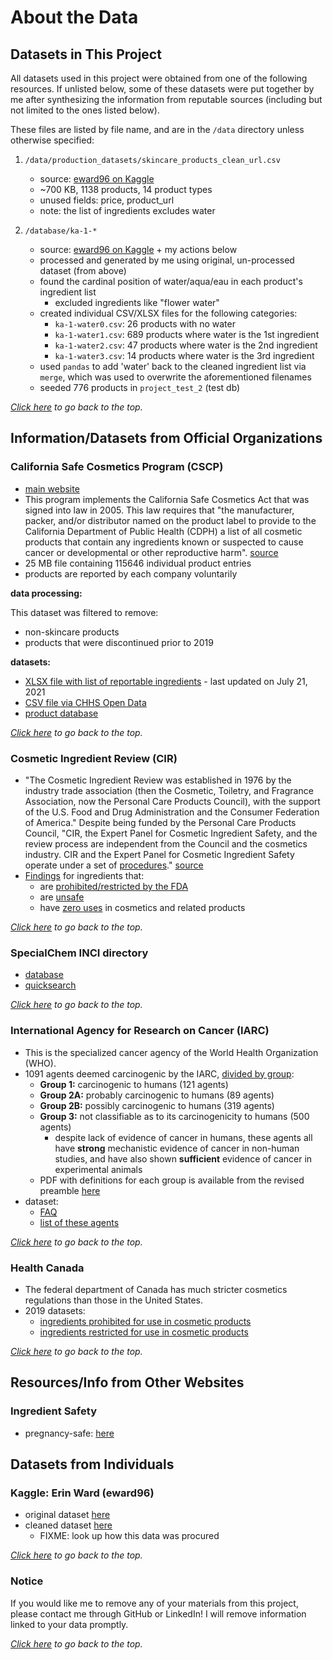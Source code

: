 # About the Data

## Datasets in This Project
All datasets used in this project were obtained from one of the following resources. If unlisted below, some of these datasets were put together by me after synthesizing the information from reputable sources (including but not limited to the ones listed below).

These files are listed by file name, and are in the `/data` directory unless otherwise specified:

1. `/data/production_datasets/skincare_products_clean_url.csv`
    - source: [eward96 on Kaggle](#kaggle:-erin-ward)
    - ~700 KB, 1138 products, 14 product types
    - unused fields: price, product_url
    - note: the list of ingredients excludes water

2. `/database/ka-1-*`
    - source: [eward96 on Kaggle](#kaggle:-erin-ward) + my actions below
    - processed and generated by me using original, un-processed dataset (from above)
    - found the cardinal position of water/aqua/eau in each product's ingredient list
        - excluded ingredients like "flower water"
    - created individual CSV/XLSX files for the following categories:
        - `ka-1-water0.csv`: 26 products with no water
        - `ka-1-water1.csv`: 689 products where water is the 1st ingredient
        - `ka-1-water2.csv`: 47 products where water is the 2nd ingredient
        - `ka-1-water3.csv`: 14 products where water is the 3rd ingredient
    - used `pandas` to add 'water' back to the cleaned ingredient list via `merge`, which was used to overwrite the aforementioned filenames
    - seeded 776 products in `project_test_2` (test db)

*[Click here](#about-the-data) to go back to the top.*


## Information/Datasets from Official Organizations

### **California Safe Cosmetics Program (CSCP)**
- [main website](https://www.cdph.ca.gov/Programs/CCDPHP/DEODC/OHB/CSCP/Pages/CSCP.aspx)
- This program implements the California Safe Cosmetics Act that was signed into law in 2005. This law requires that "the manufacturer, packer, and/or distributor named on the product label to provide to the California Department of Public Health (CDPH) a list of all cosmetic products that contain any ingredients known or suspected to cause cancer or developmental or other reproductive harm". [source](https://www.cdph.ca.gov/Programs/CCDPHP/DEODC/OHB/CSCP/Pages/About-CSCP.aspx)
- 25 MB file containing 115646 individual product entries
- products are reported by each company voluntarily

**data processing:**

This dataset was filtered to remove:
- non-skincare products
- products that were discontinued prior to 2019

**datasets:**
- [XLSX file with list of reportable ingredients](https://cscpsubmit.cdph.ca.gov/submission/assets/files/Reportable_Ingredients_List_-_June_2021.xlsx) - last updated on July 21, 2021
- [CSV file via CHHS Open Data](https://data.chhs.ca.gov/dataset/chemicals-in-cosmetics)
- [product database](https://cscpsearch.cdph.ca.gov/search/publicsearch)


*[Click here](#about-the-data) to go back to the top.*

### **Cosmetic Ingredient Review (CIR)**
- "The Cosmetic Ingredient Review was established in 1976 by the industry trade association (then the Cosmetic, Toiletry, and Fragrance Association, now the Personal Care Products Council), with the support of the U.S. Food and Drug Administration and the Consumer Federation of America." Despite being funded by the Personal Care Products Council, "CIR, the Expert Panel for Cosmetic Ingredient Safety, and the review process are independent from the Council and the cosmetics industry. CIR and the Expert Panel for Cosmetic Ingredient Safety operate under a set of [procedures](https://www.cir-safety.org/supplementaldoc/cir-procedures)." [source](https://www.cir-safety.org/about)
- [Findings](https://www.cir-safety.org/cir-findings) for ingredients that:
    - are [prohibited/restricted by the FDA](https://www.cir-safety.org/supplementaldoc/prohibited/restricted-fda)
    - are [unsafe](https://cir-safety.org/sites/default/files/U-breakout-092020r.pdf)
    - have [zero uses](https://cir-safety.org/sites/default/files/Z-breakout-092020-r.pdf) in cosmetics and related products


*[Click here](#about-the-data) to go back to the top.*

### **SpecialChem INCI directory**
- [database](https://cosmetics.specialchem.com/inci-names)
- [quicksearch](https://cosmetics.specialchem.com/selectors)


*[Click here](#about-the-data) to go back to the top.*

### **International Agency for Research on Cancer (IARC)**
- This is the specialized cancer agency of the World Health Organization (WHO).
- 1091 agents deemed carcinogenic by the IARC, [divided by group](https://monographs.iarc.who.int/agents-classified-by-the-iarc/):
    - **Group 1:** carcinogenic to humans (121 agents)
    - **Group 2A:** probably carcinogenic to humans (89 agents)
    - **Group 2B:** possibly carcinogenic to humans (319 agents)
    - **Group 3:** not classifiable as to its carcinogenicity to humans (500 agents)
        - despite lack of evidence of cancer in humans, these agents all have **strong** mechanistic evidence of cancer in non-human studies, and have also shown **sufficient** evidence of cancer in experimental animals
    - PDF with definitions for each group is available from the revised preamble [here](https://monographs.iarc.who.int/wp-content/uploads/2019/07/2019-SR-001-Revised_Preamble.pdf)
- dataset:
    - [FAQ](https://monographs.iarc.who.int/wp-content/uploads/2018/07/QA_ENG.pdf)
    - [list of these agents](https://monographs.iarc.who.int/list-of-classifications)


*[Click here](#about-the-data) to go back to the top.*

### Health Canada
- The federal department of Canada has much stricter cosmetics regulations than those in the United States.
- 2019 datasets:
    - [ingredients prohibited for use in cosmetic products](https://www.canada.ca/en/health-canada/services/consumer-product-safety/cosmetics/cosmetic-ingredient-hotlist-prohibited-restricted-ingredients/hotlist.html#tbl1)
    - [ingredients restricted for use in cosmetic products](https://www.canada.ca/en/health-canada/services/consumer-product-safety/cosmetics/cosmetic-ingredient-hotlist-prohibited-restricted-ingredients/hotlist.html#tbl2)


*[Click here](#about-the-data) to go back to the top.*


## Resources/Info from Other Websites

### Ingredient Safety

* pregnancy-safe: [here](https://www.ema.europa.eu/en/documents/referral/retinoid-article-31-referral-updated-measures-pregnancy-prevention-during-retinoid-use_en-0.pdf)
## Datasets from Individuals

### Kaggle: Erin Ward (eward96)

- original dataset [here](https://www.kaggle.com/eward96/skincare-products-and-their-ingredients)
- cleaned dataset [here](https://www.kaggle.com/eward96/skincare-products-clean-dataset)
    - FIXME: look up how this data was procured


*[Click here](#about-the-data) to go back to the top.*


### Notice

If you would like me to remove any of your materials from this project, please contact me through GitHub or LinkedIn! I will remove information linked to your data promptly.

*[Click here](#about-the-data) to go back to the top.*

